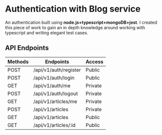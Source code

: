 # Authentication with Blog service

An authentication built using **node.js+typescript+mongoDB+jest**. I created this piece of work to gain an in depth knowledge around working with typescript and writing elegant test cases.

## API Endpoints

| Methods | Endpoints                                         | Access  |
| ------- | -----------------------------------------------   | ------- |
| POST    | /api/v1/auth/register                             | Public  |
| POST    | /api/v1/auth/login                                | Public  |
| GET     | /api/v1/auth/me                                   | Private |
| POST    | /api/v1/auth/logout                               | Private |
| GET     | /api/v1/articles/me                               | Private |
| POST    | /api/v1/articles                                  | Private |
| GET     | /api/v1/articles                                  | Public  |
| GET     | /api/v1/articles/:id                              | Public  |
